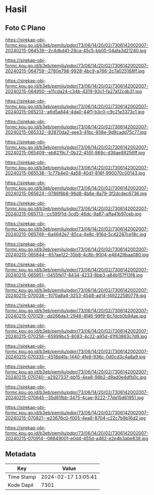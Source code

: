 # Hasil

## Foto C Plano

https://sirekap-obj-formc.kpu.go.id/b3eb/pemilu/pdpr/73/06/14/20/02/7306142002007-20240215-064539--2c4dbd41-28ca-45c5-bb05-04afa3d21240.jpg

https://sirekap-obj-formc.kpu.go.id/b3eb/pemilu/pdpr/73/06/14/20/02/7306142002007-20240215-064759--2780e798-9928-4bc9-a766-2c7a025168ff.jpg

https://sirekap-obj-formc.kpu.go.id/b3eb/pemilu/pdpr/73/06/14/20/02/7306142002007-20240215-064950--e11cda24-c34b-4319-93c1-fa27a12cdb31.jpg

https://sirekap-obj-formc.kpu.go.id/b3eb/pemilu/pdpr/73/06/14/20/02/7306142002007-20240215-065213--a6d5a844-4da0-44f1-b3c0-c9c21e3373c1.jpg

https://sirekap-obj-formc.kpu.go.id/b3eb/pemilu/pdpr/73/06/14/20/02/7306142002007-20240215-065332--82870da2-eee3-41bc-938e-9d9cadd75c77.jpg

https://sirekap-obj-formc.kpu.go.id/b3eb/pemilu/pdpr/73/06/14/20/02/7306142002007-20240215-065409--eb8219c7-0b22-455f-869c-d36ae89256ff.jpg

https://sirekap-obj-formc.kpu.go.id/b3eb/pemilu/pdpr/73/06/14/20/02/7306142002007-20240215-065538--1c77b4e0-4a58-40d1-816f-990070c00143.jpg

https://sirekap-obj-formc.kpu.go.id/b3eb/pemilu/pdpr/73/06/14/20/02/7306142002007-20240215-065624--0786f6b8-96d8-4b6e-8a79-3f2dcdec6736.jpg

https://sirekap-obj-formc.kpu.go.id/b3eb/pemilu/pdpr/73/06/14/20/02/7306142002007-20240215-065713--cc595f1d-3cd5-46dc-9a87-affa41b97ceb.jpg

https://sirekap-obj-formc.kpu.go.id/b3eb/pemilu/pdpr/73/06/14/20/02/7306142002007-20240215-065749--6a4642e7-85ca-4e8c-916d-5c42287ce18c.jpg

https://sirekap-obj-formc.kpu.go.id/b3eb/pemilu/pdpr/73/06/14/20/02/7306142002007-20240215-065844--657ae122-35b8-4c8b-9004-e48429baa080.jpg

https://sirekap-obj-formc.kpu.go.id/b3eb/pemilu/pdpr/73/06/14/20/02/7306142002007-20240215-065951--0455fe17-8434-4233-8bb3-a84b157f13f8.jpg

https://sirekap-obj-formc.kpu.go.id/b3eb/pemilu/pdpr/73/06/14/20/02/7306142002007-20240215-070038--1070a8a4-3253-4548-ad14-f49222580779.jpg

https://sirekap-obj-formc.kpu.go.id/b3eb/pemilu/pdpr/73/06/14/20/02/7306142002007-20240215-070129--dd266da3-2948-4f46-99f9-6c7dcb0b94ae.jpg

https://sirekap-obj-formc.kpu.go.id/b3eb/pemilu/pdpr/73/06/14/20/02/7306142002007-20240215-070256--65999bc5-8083-4c22-a95d-41f63863c7d9.jpg

https://sirekap-obj-formc.kpu.go.id/b3eb/pemilu/pdpr/73/06/14/20/02/7306142002007-20240215-070335--4518d4fa-1440-4fe8-936c-0d0cd3c4a8a9.jpg

https://sirekap-obj-formc.kpu.go.id/b3eb/pemilu/pdpr/73/06/14/20/02/7306142002007-20240215-070740--a2927337-bb15-4ea8-98b2-d9ad0e4dfb0c.jpg

https://sirekap-obj-formc.kpu.go.id/b3eb/pemilu/pdpr/73/06/14/20/02/7306142002007-20240215-070645--35d61fbb-3475-4cae-9222-77de15d61951.jpg

https://sirekap-obj-formc.kpu.go.id/b3eb/pemilu/pdpr/73/06/14/20/02/7306142002007-20240215-070821--e23676c0-f005-4ea8-8704-c22c7b9b16d2.jpg

https://sirekap-obj-formc.kpu.go.id/b3eb/pemilu/pdpr/73/06/14/20/02/7306142002007-20240215-070914--06849001-e0d4-455d-a462-e2e4b3abe838.jpg


## Metadata

| Key        | Value               |
| ---------- | ------------------- |
| Time Stamp | 2024-02-17 13:05:41 |
| Kode Dapil | 7301                |



